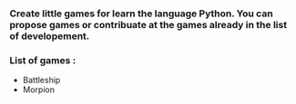 ### Create little games for learn the language Python. You can propose games or contribuate at the games already in the list of developement.

### List of games :
- Battleship
- Morpion
